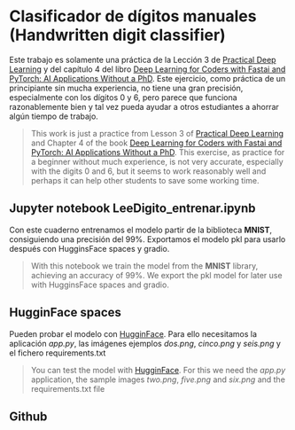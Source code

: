 # Clasificador de dígitos manuales (Handwritten digit classifier)
Este trabajo es solamente una práctica de la Lección 3 de [Practical Deep Learning](https://course.fast.ai/) y del capítulo 4 del libro [Deep Learning for Coders with Fastai and PyTorch: AI Applications Without a PhD](https://course.fast.ai/Resources/book.html). Este ejercicio, como práctica de un principiante sin mucha experiencia, no tiene una gran precisión, especialmente con los dígitos 0 y 6, pero parece que funciona razonablemente bien y tal vez pueda ayudar a otros estudiantes a ahorrar algún tiempo de trabajo.
>This work is just a practice from Lesson 3 of [Practical Deep Learning](https://course.fast.ai/) and Chapter 4 of the book [Deep Learning for Coders with Fastai and PyTorch: AI Applications Without a PhD](https://course.fast.ai/Resources/book.html). This exercise, as practice for a beginner without much experience, is not very accurate, especially with the digits 0 and 6, but it seems to work reasonably well and perhaps it can help other students to save some working time.

## Jupyter notebook LeeDigito_entrenar.ipynb
Con este cuaderno entrenamos el modelo  partir de la biblioteca **MNIST**, consiguiendo una precisión del 99%. Exportamos el modelo pkl para usarlo después con HugginsFace spaces y gradio.
>With this notebook we train the model from the **MNIST** library, achieving an accuracy of 99%. We export the pkl model for later use with HugginsFace spaces and gradio.

## HugginFace spaces
Pueden probar el modelo con [HugginFace](https://huggingface.co/spaces/efermon/leedigito). Para ello necesitamos la aplicación *app.py*, las imágenes ejemplos *dos.png*, *cinco.png* y *seis.png* y el 
fichero requirements.txt
>You can test the model with [HugginFace](https://huggingface.co/spaces/efermon/leedigito). For this we need the *app.py* application, the sample images *two.png*, *five.png* and *six.png* and the 
requirements.txt file

## Github

